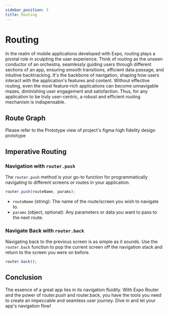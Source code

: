 ```yaml
---
sidebar_position: 3
title: Routing
---
```


# Routing

In the realm of mobile applications developed with Expo, routing plays a pivotal role in sculpting the user experience. Think of routing as the unseen conductor of an orchestra, seamlessly guiding users through different sections of an app, ensuring smooth transitions, efficient data passage, and intuitive backtracking. It's the backbone of navigation, shaping how users interact with the application's features and content. Without effective routing, even the most feature-rich applications can become unnavigable mazes, diminishing user engagement and satisfaction. Thus, for any application to be truly user-centric, a robust and efficient routing mechanism is indispensable.

## Route Graph

Please refer to the Prototype view of project's figma high fidelity design prototype

## Imperative Routing

### Navigation with `router.push`
The `router.push` method is your go-to function for programmatically navigating to different screens or routes in your application.

```javascript
router.push(routeName, params);
```
* `routeName` (string): The name of the route/screen you wish to navigate to.
* `params` (object, optional): Any parameters or data you want to pass to the next route.

### Navigate Back with `router.back`
Navigating back to the previous screen is as simple as it sounds. Use the `router.back` function to pop the current screen off the navigation stack and return to the screen you were on before.

```javascript
router.back();
```
## Conclusion
The essence of a great app lies in its navigation fluidity. With Expo Router and the power of router.push and router.back, you have the tools you need to create an impeccable and seamless user journey. Dive in and let your app's navigation flow!